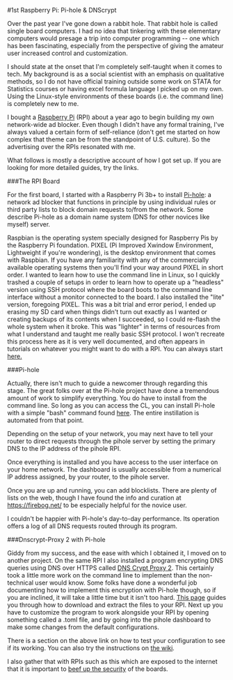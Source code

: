 #1st Raspberry Pi: Pi-hole & DNScrypt

Over the past year I've gone down a rabbit hole.  That rabbit hole is called single board computers.  I had no idea that tinkering with these elementary computers would presage a trip into computer programming -- one which has been fascinating, especially from the perspective of giving the amateur user increased control and customization.  

I should state at the onset that I'm completely self-taught when it comes to tech.  My background is as a social scientist with an emphasis on qualitative methods, so I do not have official training outside some work on STATA for Statistics courses or having excel formula language I picked up on my own.  Using the Linux-style environments of these boards (i.e. the command line) is completely new to me.  

I bought a [Raspberry Pi](https://www.raspberrypi.org) (RPI) about a year ago to begin building my own network-wide ad blocker.  Even though I didn't have any formal training, I've always valued a certain form of self-reliance (don't get me started on how complex that theme can be from the standpoint of U.S. culture).  So the advertising over the RPIs resonated with me.

What follows is mostly a descriptive account of how I got set up.  If you are looking for more detailed guides, try the links.



###The RPI Board

For the first board, I started with a Raspberry Pi 3b+ to install [Pi-hole](https://pi-hole.net/): a network ad blocker that functions in principle by using individual rules or third party lists to block domain requests to/from the network.  Some describe Pi-hole as a domain name system (DNS for other novices like myself) server.  

Raspbian is the operating system specially designed for Raspberry Pis by the Raspberry Pi foundation.  PIXEL (Pi Improved Xwindow Environment, Lightweight if you're wondering), is the desktop environment that comes with Raspbian.  If you have any familiarity with any of the commercially available operating systems then you'll find your way around PIXEL in short order.  I wanted to learn how to use the command line in Linux, so I quickly trashed a couple of setups in order to learn how to operate up a "headless" version using SSH protocol where the board boots to the command line interface without a monitor connected to the board.  I also installed the "lite" version, foregoing PIXEL.  This was a bit trial and error period, I ended up erasing my SD card when things didn't turn out exactly as I wanted or creating backups of its contents when I succeeded, so I could re-flash the whole system when it broke.  This was "lighter" in terms of resources from what I understand and taught me really basic SSH protocol.  I won't recreate this process here as it is very well documented, and often appears in tutorials on whatever you might want to do with a RPI.  You can always start [here.](https://projects.raspberrypi.org/en/projects/raspberry-pi-setting-up)



###Pi-hole

Actually, there isn't much to guide a newcomer through regarding this stage.  The great folks over at the Pi-hole project have done a tremendous amount of work to simplify everything.  You do have to install from the command line.   So long as you can access the CL, you can install Pi-hole with a simple "bash" command found [here](https://github.com/pi-hole/pi-hole/#curl--ssl-httpsinstallpi-holenet--bash).  The entire instillation is automated from that point.  

Depending on the setup of your network, you may next have to tell your router to direct requests through the pihole server by setting the primary DNS to the IP address of the pihole RPI.

Once everything is installed and you have access to the user interface on your home network.  The dashboard is usually accessible from a numerical IP address assigned, by your router, to the pihole server.  

Once you are up and running, you can add blocklists.  There are plenty of lists on the web, though I have found the info and curation at https://firebog.net/ to be especially helpful for the novice user.

I couldn't be happier with Pi-hole's day-to-day performance.  Its operation offers a log of all DNS requests routed through its program.



###Dnscrypt-Proxy 2 with Pi-hole

Giddy from my success, and the ease with which I obtained it, I moved on to another project.  On the same RPI I also installed a program encrypting DNS queries using DNS over HTTPS called [DNS Crypt Proxy 2](https://github.com/jedisct1/dnscrypt-proxy).  This certainly took a little more work on the command line to implement than the non-technical user would know.  Some folks have done a wonderful job documenting how to implement this encryption with Pi-hole though, so if you are inclined, it will take a little time but it isn't too hard.  [This page](https://github.com/pi-hole/pi-hole/wiki/DNSCrypt-2.0) guides you through how to download and extract the files to your RPI.  Next up you have to customize the program to work alongside your RPI by opening something called a .toml file, and by going into the pihole dashboard to make some changes from the default configurations.

There is a section on the above link on how to test your configuration to see if its working.  You can also try the instructions on [the wiki](https://github.com/jedisct1/dnscrypt-proxy/wiki/Checking).

I also gather that with RPIs such as this which are exposed to the internet that it is important to [beef up the security](https://www.raspberrypi.org/documentation/configuration/security.md) of the boards.  


